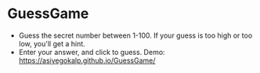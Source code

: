 # GuessGame

- Guess the secret number between 1-100. If your guess is too high or too low, you'll get a hint.
- Enter your answer, and click to guess.
  Demo: https://asiyegokalp.github.io/GuessGame/

